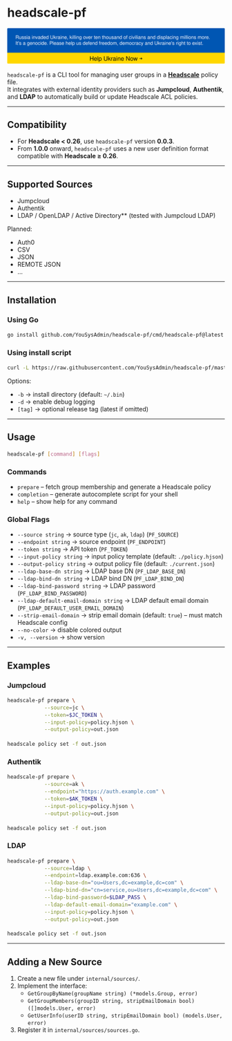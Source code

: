 # headscale-pf

[![Stand with Ukraine](https://raw.githubusercontent.com/vshymanskyy/StandWithUkraine/main/banner2-direct.svg)](https://github.com/vshymanskyy/StandWithUkraine/blob/main/docs/README.md)

`headscale-pf` is a CLI tool for managing user groups in a [**Headscale**](https://github.com/juanfont/headscale) policy file.  
It integrates with external identity providers such as **Jumpcloud**, **Authentik**, and **LDAP** to automatically build or update Headscale ACL policies.

---

## Compatibility

- For **Headscale < 0.26**, use `headscale-pf` version **0.0.3**.  
- From **1.0.0** onward, `headscale-pf` uses a new user definition format compatible with **Headscale ≥ 0.26**.

---

## Supported Sources

- Jumpcloud
- Authentik
- LDAP / OpenLDAP / Active Directory** (tested with Jumpcloud LDAP)

Planned:
- Auth0
- CSV
- JSON
- REMOTE JSON
- ...

---

## Installation

### Using Go
```bash
go install github.com/YouSysAdmin/headscale-pf/cmd/headscale-pf@latest
```

### Using install script
```bash
curl -L https://raw.githubusercontent.com/YouSysAdmin/headscale-pf/master/scripts/install.sh | bash
```

Options:
- `-b` → install directory (default: `~/.bin`)
- `-d` → enable debug logging
- `[tag]` → optional release tag (latest if omitted)

---

## Usage

```bash
headscale-pf [command] [flags]
```

### Commands
- `prepare` – fetch group membership and generate a Headscale policy
- `completion` – generate autocomplete script for your shell
- `help` – show help for any command

### Global Flags
- `--source string` → source type (`jc`, `ak`, `ldap`) (`PF_SOURCE`)
- `--endpoint string` → source endpoint (`PF_ENDPOINT`)
- `--token string` → API token (`PF_TOKEN`)
- `--input-policy string` → input policy template (default: `./policy.hjson`)
- `--output-policy string` → output policy file (default: `./current.json`)
- `--ldap-base-dn string` → LDAP base DN (`PF_LDAP_BASE_DN`)
- `--ldap-bind-dn string` → LDAP bind DN (`PF_LDAP_BIND_DN`)
- `--ldap-bind-password string` → LDAP password (`PF_LDAP_BIND_PASSWORD`)
- `--ldap-default-email-domain string` → LDAP default email domain (`PF_LDAP_DEFAULT_USER_EMAIL_DOMAIN`)
- `--strip-email-domain` → strip email domain (default: `true`) – must match Headscale config
- `--no-color` → disable colored output
- `-v, --version` → show version

---

## Examples

### Jumpcloud
```bash
headscale-pf prepare \
            --source=jc \
            --token=$JC_TOKEN \
            --input-policy=policy.hjson \
            --output-policy=out.json

headscale policy set -f out.json
```

### Authentik
```bash
headscale-pf prepare \
            --source=ak \
            --endpoint="https://auth.example.com" \
            --token=$AK_TOKEN \
            --input-policy=policy.hjson \
            --output-policy=out.json

headscale policy set -f out.json
```

### LDAP
```bash
headscale-pf prepare \
            --source=ldap \
            --endpoint=ldap.example.com:636 \
            --ldap-base-dn="ou=Users,dc=example,dc=com" \
            --ldap-bind-dn="cn=service,ou=Users,dc=example,dc=com" \
            --ldap-bind-password=$LDAP_PASS \
            --ldap-default-email-domain="example.com" \
            --input-policy=policy.hjson \
            --output-policy=out.json

headscale policy set -f out.json
```

---

## Adding a New Source

1. Create a new file under `internal/sources/`.
2. Implement the interface:
   - `GetGroupByName(groupName string) (*models.Group, error)`
   - `GetGroupMembers(groupID string, stripEmailDomain bool) ([]models.User, error)`
   - `GetUserInfo(userID string, stripEmailDomain bool) (models.User, error)`
3. Register it in `internal/sources/sources.go`.
